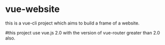 # vue-website
this is a vue-cli project which aims to build a frame of a website.

#this project use vue.js 2.0 with the version of vue-router greater than 2.0 also.
